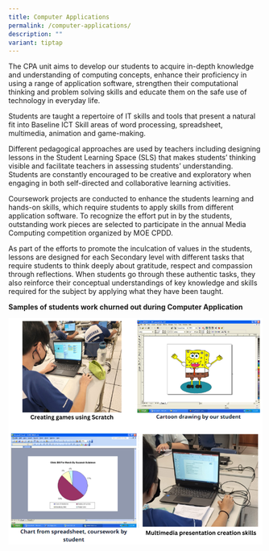 ```yaml
---
title: Computer Applications
permalink: /computer-applications/
description: ""
variant: tiptap
---
```

<div>
<div>
<p>The CPA unit aims to develop our students to acquire in-depth knowledge and understanding of computing concepts, enhance their proficiency in using a range of application software, strengthen their computational thinking and problem solving skills and educate them on the safe use of technology in everyday life.</p>
<p>Students are taught a repertoire of IT skills and tools that present a natural fit into Baseline ICT Skill areas of word processing, spreadsheet, multimedia, animation and game-making.</p>
<p>Different pedagogical approaches are used by teachers including designing lessons in the Student Learning Space (SLS) that makes students’ thinking visible and facilitate teachers in assessing students’ understanding. Students are constantly encouraged to be creative and exploratory when engaging in both self-directed and collaborative learning activities.</p>
<p>Coursework projects are conducted to enhance the students learning and hands-on skills, which require students to apply skills from different application software. To recognize the effort put in by the students, outstanding work pieces are selected to participate in the annual Media Computing competition organized by MOE CPDD.</p>
<p>As part of the efforts to promote the inculcation of values in the students, lessons are designed for each Secondary level with different tasks that require students to think deeply about gratitude, respect and compassion through reflections. When students go through these authentic tasks, they also reinforce their conceptual understandings of key knowledge and skills required for the subject by applying what they have been taught.</p>
</div>
</div>
<p><strong>Samples of students work churned out during Computer Application</strong></p>

![](/images/computer.png)